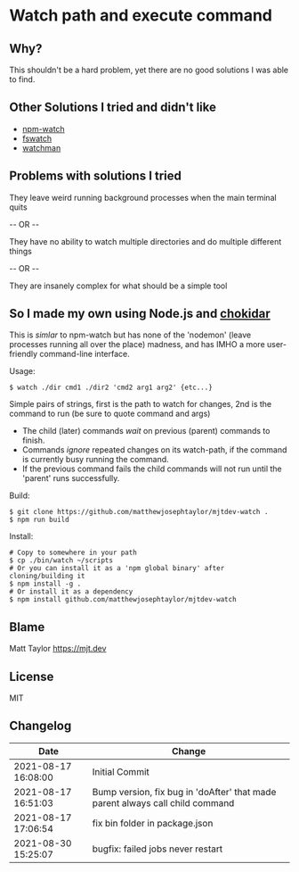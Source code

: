 # Watch path and execute command

## Why?

This shouldn't be a hard problem, yet there are no good solutions I was able to find.

## Other Solutions I tried and didn't like
- [npm-watch](https://github.com/M-Zuber/npm-watch)
- [fswatch](https://github.com/emcrisostomo/fswatch) 
- [watchman](https://github.com/facebook/watchman)

## Problems with solutions I tried
They leave weird running background processes when the main terminal quits

-- OR --

They have no ability to watch multiple directories and do multiple different things

-- OR --

They are insanely complex for what should be a simple tool

## So I made my own using Node.js and [chokidar](https://github.com/paulmillr/chokidar)

This is _simlar_ to npm-watch but has none of the 'nodemon' (leave processes running all over the place) madness, and has IMHO a more user-friendly command-line interface.

Usage:

```console
$ watch ./dir cmd1 ./dir2 'cmd2 arg1 arg2' {etc...}
```

Simple pairs of strings, first is the path to watch for changes, 2nd is the command to run (be sure to quote command and args)

- The child (later) commands _wait_ on previous (parent) commands to finish.
- Commands _ignore_ repeated changes on its watch-path, if the command is currently busy running the command.
- If the previous command fails the child commands will not run until the 'parent' runs successfully.

Build: 
```console
$ git clone https://github.com/matthewjosephtaylor/mjtdev-watch .
$ npm run build
```

Install:
```console
# Copy to somewhere in your path
$ cp ./bin/watch ~/scripts
# Or you can install it as a 'npm global binary' after cloning/building it
$ npm install -g .
# Or install it as a dependency
$ npm install github.com/matthewjosephtaylor/mjtdev-watch
```
## Blame

Matt Taylor https://mjt.dev

## License

MIT

## Changelog

| Date                | Change                                                                        |
| ------------------- | ----------------------------------------------------------------------------- |
| 2021-08-17 16:08:00 | Initial Commit                                                                |
| 2021-08-17 16:51:03 | Bump version, fix bug in 'doAfter' that made parent always call child command |
| 2021-08-17 17:06:54 | fix bin folder in package.json                                                |
| 2021-08-30 15:25:07 | bugfix: failed jobs never restart                                             |



